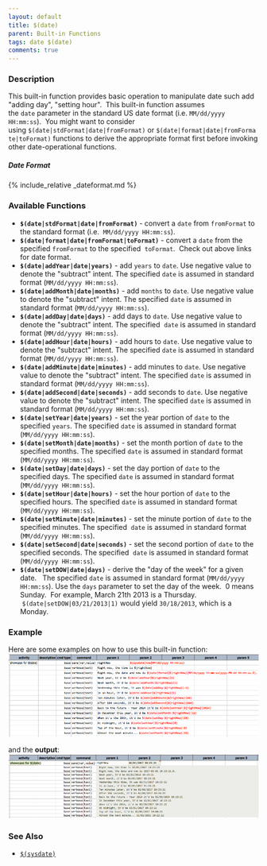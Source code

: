 ```yaml
---
layout: default
title: $(date)
parent: Built-in Functions
tags: date $(date)
comments: true
---
```



### Description
This built-in function provides basic operation to manipulate date such add "adding day", "setting hour".  This 
built-in function assumes the `date` parameter in the standard US date format (i.e. `MM/dd/yyyy HH:mm:ss`).  You might 
want to consider using `$(date|stdFormat|date|fromFormat)` or `$(date|format|date|fromFormate|toFormat)` functions to 
derive the appropriate format first before invoking other date-operational functions.

##### Date Format
{% include_relative _dateformat.md %}


### Available Functions
- **`$(date|stdFormat|date|fromFormat)`** \- convert a `date` from `fromFormat` to the standard format (i.e. 
  `MM/dd/yyyy HH:mm:ss`).    
- **`$(date|format|date|fromFormat|toFormat)`** - convert a `date` from the specified `fromFormat` to the specified 
  `toFormat`.  Check out above links for date format.
- **`$(date|addYear|date|years)`** \- add `years` to `date`. Use negative value to denote the "subtract" intent. The 
  specified `date` is assumed in standard format (`MM/dd/yyyy HH:mm:ss`).
- **`$(date|addMonth|date|months)`** - add `months` to `date`. Use negative value to denote the "subtract" intent. The 
  specified `date` is assumed in standard format (`MM/dd/yyyy HH:mm:ss`).
- **`$(date|addDay|date|days)`** - add days to `date`. Use negative value to denote the "subtract" intent. The specified 
  `date` is assumed in standard format (`MM/dd/yyyy HH:mm:ss`).
- **`$(date|addHour|date|hours)`** - add hours to `date`. Use negative value to denote the "subtract" intent. The 
  specified `date` is assumed in standard format (`MM/dd/yyyy HH:mm:ss`).
- **`$(date|addMinute|date|minutes)`** - add minutes to `date`. Use negative value to denote the "subtract" intent. The 
  specified `date` is assumed in standard format (`MM/dd/yyyy HH:mm:ss`).
- **`$(date|addSecond|date|seconds)`** - add seconds to `date`. Use negative value to denote the "subtract" intent. The 
  specified `date` is assumed in standard format (`MM/dd/yyyy HH:mm:ss`).
- **`$(date|setYear|date|years)`** \- set the year portion of `date` to the specified `years`. The specified `date` is 
  assumed in standard format (`MM/dd/yyyy HH:mm:ss`).
- **`$(date|setMonth|date|months)`** \- set the month portion of `date` to the specified months. The specified `date` is 
  assumed in standard format (`MM/dd/yyyy HH:mm:ss`).
- **`$(date|setDay|date|days)`** \- set the day portion of `date` to the specified days. The specified `date` is assumed 
  in standard format (`MM/dd/yyyy HH:mm:ss`).
- **`$(date|setHour|date|hours)`** \- set the hour portion of `date` to the specified hours. The specified `date` is 
  assumed in standard format (`MM/dd/yyyy HH:mm:ss`).
- **`$(date|setMinute|date|minutes)`** \- set the minute portion of `date` to the specified minutes. The specified 
  `date` is assumed in standard format (`MM/dd/yyyy HH:mm:ss`).
- **`$(date|setSecond|date|seconds)`** \- set the second portion of `date` to the specified seconds. The specified 
  `date` is assumed in standard format (`MM/dd/yyyy HH:mm:ss`).
- **`$(date|setDOW|date|days)`** \- derive the "day of the week" for a given date.   The specified `date` is assumed in 
  standard format (`MM/dd/yyyy HH:mm:ss`). Use the `days` parameter to set the day of the week.  0 means Sunday.  For 
  example, March 21th 2013 is a Thursday.  `$(date|setDOW|03/21/2013|1)` would yield `30/18/2013`, which is a Monday.   


### Example
Here are some examples on how to use this built-in function:<br/>
![script](image/$(date)_01.png)

and the **output**:<br/>
![output](image/$(date)_02.png)


### See Also
- [`$(sysdate)`]($(sysdate))
